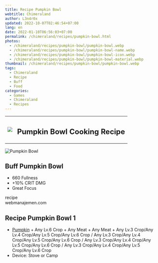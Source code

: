 ```yaml
---
title: Recipe Pumpkin Bowl
webtitle: Chimeraland
author: L3n4r0x
updated: 2022-10-07T02:46:54+07:00
lang: en
date: 2022-01-10T06:56:03+07:00
permalink: /chimeraland/recipes/pumpkin-bowl.html
photos:
  - /chimeraland/recipes/pumpkin-bowl/pumpkin-bowl.webp
  - /chimeraland/recipes/pumpkin-bowl/pumpkin-bowl-name.webp
  - /chimeraland/recipes/pumpkin-bowl/pumpkin-bowl-icon.webp
  - /chimeraland/recipes/pumpkin-bowl/pumpkin-bowl-material.webp
thumbnail: /chimeraland/recipes/pumpkin-bowl/pumpkin-bowl.webp
tags:
  - Chimeraland
  - Recipe
  - Buff
  - Food
categories:
  - Games
  - Chimeraland
  - Recipes
---
```


<section id="bootstrap-wrapper">
  <link
    rel="stylesheet"
    href="https://cdn.statically.io/gh/dimaslanjaka/Web-Manajemen/40ac3225/css/bootstrap-4.5-wrapper.css"
  />
  <div class="row mb-2">
    <div class="col-md-12 mb-2">
      <table class="table" id="post-info">
        <tbody>
          <tr>
            <td>
              <img
                class="d-inline-block me-2"
                src="/chimeraland/recipes/pumpkin-bowl/pumpkin-bowl-icon.webp"
                width="auto"
                height="auto"
              />
            </td>
            <td><h1 class="fs-5">Pumpkin Bowl Cooking Recipe</h1></td>
          </tr>
        </tbody>
      </table>
    </div>
  </div>
  <div class="card mb-2">
    <div class="row g-0">
      <div class="col-sm-4 position-relative mb-2">
        <img
          src="/chimeraland/recipes/pumpkin-bowl/pumpkin-bowl-material.webp"
          class="card-img fit-cover w-100 h-100"
          alt="Pumpkin Bowl"
          data-fancybox="true"
        />
      </div>
      <div class="col-sm-8 mb-2">
        <div class="card-body">
          <h2 class="card-title fs-5">Buff Pumpkin Bowl</h2>
          <div class="card-text">
            <ul>
              <li>660 Fullness</li>
              <li>+10% CRIT DMG</li>
              <li>Great Focus</li>
            </ul>
          </div>
          <span class="badge rounded-pill bg-dark">recipe</span>
        </div>
        <div class="card-footer text-end text-muted">webmanajemen.com</div>
      </div>
    </div>
  </div>
  <div class="row mb-2">
    <div class="col-12 col-lg-6 recipe-item mb-2">
      <div class="card">
        <div class="card-body">
          <h2 class="card-title fs-5">Recipe Pumpkin Bowl 1</h2>
          <div class="card-text">
            <ul>
              <li>
                <a
                  class="text-decoration-none"
                  href="/chimeraland/materials/pumpkin.html"
                  >Pumpkin</a
                ><span> + </span>Any Lv.6 Crop<span> + </span>Any Meat<span>
                  + </span
                >Any Meat<span> + </span>Any Lv.3 Crop/Any Lv.4 Crop/Any Lv.5
                Crop/Any Lv.6 Crop<span> / </span>Any Lv.3 Crop/Any Lv.4
                Crop/Any Lv.5 Crop/Any Lv.6 Crop<span> / </span>Any Lv.3
                Crop/Any Lv.4 Crop/Any Lv.5 Crop/Any Lv.6 Crop<span> / </span
                >Any Lv.3 Crop/Any Lv.4 Crop/Any Lv.5 Crop/Any Lv.6 Crop
              </li>
              <li>Device: Stove or Camp</li>
            </ul>
          </div>
        </div>
      </div>
    </div>
  </div>
</section>